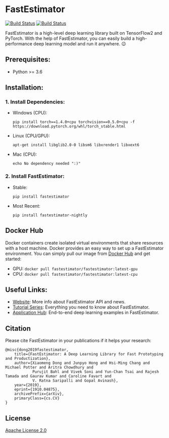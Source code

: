 # FastEstimator

[![Build Status](http://jenkins.fastestimator.org:8080/buildStatus/icon?subject=PR-test&job=Pull+Requests)](http://jenkins.fastestimator.org:8080/job/Pull%20Requests/)
[![Build Status](http://jenkins.fastestimator.org:8080/buildStatus/icon?subject=nightly-build&job=nightly)](http://jenkins.fastestimator.org:8080/job/nightly/)

FastEstimator is a high-level deep learning library built on TensorFlow2 and PyTorch. With the help of FastEstimator, you can easily build a high-performance deep learning model and run it anywhere. :wink:


## Prerequisites:
* Python >= 3.6

## Installation:
### 1. Install Dependencies:
* Windows (CPU):
    ```
    pip install torch==1.4.0+cpu torchvision==0.5.0+cpu -f https://download.pytorch.org/whl/torch_stable.html
    ```

* Linux (CPU/GPU):
    ```
    apt-get install libglib2.0-0 libsm6 libxrender1 libxext6
    ```

* Mac (CPU):
    ```
    echo No dependency needed ":)"
    ```

### 2. Install FastEstimator:
* Stable:
    ```
    pip install fastestimator
    ```
* Most Recent:
    ```
    pip install fastestimator-nightly
    ```


## Docker Hub
Docker containers create isolated virtual environments that share resources with a host machine. Docker provides an easy way to set up a FastEstimator environment. You can simply pull our image from [Docker Hub](https://hub.docker.com/r/fastestimator/fastestimator/tags) and get started:

* GPU: `docker pull fastestimator/fastestimator:latest-gpu`
* CPU: `docker pull fastestimator/fastestimator:latest-cpu`



## Useful Links:
* [Website](https://www.fastestimator.org): More info about FastEstimator API and news.
* [Tutorial Series](https://github.com/fastestimator/fastestimator/tree/master/tutorial): Everything you need to know about FastEstimator.
* [Application Hub](https://github.com/fastestimator/fastestimator/tree/master/apphub): End-to-end deep learning examples in FastEstimator.



## Citation
Please cite FastEstimator in your publications if it helps your research:
```
@misc{dong2019fastestimator,
    title={FastEstimator: A Deep Learning Library for Fast Prototyping and Productization},
    author={Xiaomeng Dong and Junpyo Hong and Hsi-Ming Chang and Michael Potter and Aritra Chowdhury and
            Purujit Bahl and Vivek Soni and Yun-Chan Tsai and Rajesh Tamada and Gaurav Kumar and Caroline Favart and
            V. Ratna Saripalli and Gopal Avinash},
    year={2019},
    eprint={1910.04875},
    archivePrefix={arXiv},
    primaryClass={cs.CV}
}
```

## License
[Apache License 2.0](https://github.com/fastestimator/fastestimator/blob/master/LICENSE)
